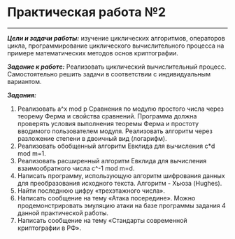 # Практическая работа №2
___
___Цели и задачи работы:___ изучение циклических алгоритмов, 
операторов цикла, программирование циклического 
вычислительного процесса на примере математических методов 
основ криптографии.

___Задание к работе:___ Реализовать циклический вычислительный 
процесс. Самостоятельно решить задачи в соответствии с 
индивидуальным вариантом.

___Задания:___
1. Реализовать a^x mod p Сравнения по модулю простого числа через теорему Ферма и свойства сравнений. Программа должна проверять условия выполнения теоремы Ферма и простоту вводимого пользователем модуля. Реализовать алгоритм через разложение степени в двоичный вид (логарифм).
2. Реализовать обобщенный алгоритм Евклида для вычисления с*d mod m=1.
3. Реализовать расширенный алгоритм Евклида для вычисления взаимообратного числа с^-1 mod m=d.
4. Написать программу, использующую алгоритм 
шифрования данных для преобразования исходного текста. 
Алгоритм - Хьюза (Hughes).
5. Найти последнюю цифру «трехэтажного числа».
6. Написать сообщение на тему «Атака посередине». Можно продемонстрировать эмуляцию атаки на базе программы задания 4 данной практической работы. 
7. Написать сообщение на тему «Стандарты современной криптографии в РФ».
